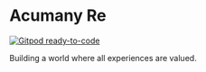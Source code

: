 # Acumany Re

<!--
  @todo Rename the product
  @body Come up with a name that is better than Acumany before launch.
-->

[![Gitpod ready-to-code](https://img.shields.io/badge/Gitpod-ready--to--code-blue?logo=gitpod)](https://gitpod.io/#https://github.com/tianhaoz95/acumany-re)

Building a world where all experiences are valued.
